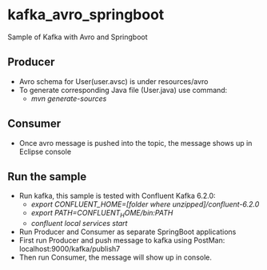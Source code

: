 # kafka_avro_springboot
Sample of Kafka with Avro and Springboot
## Producer
- Avro schema for User(user.avsc) is under resources/avro
- To generate corresponding Java file (User.java) use command: 
  - *mvn generate-sources*
## Consumer
- Once avro message is pushed into the topic, the message shows up in Eclipse console
## Run the sample
- Run kafka, this sample is tested with Confluent Kafka 6.2.0: 
    - *export CONFLUENT_HOME=[folder where unzipped]/confluent-6.2.0*
    - *export PATH=$CONFLUENT_HOME/bin:$PATH*
    - *confluent local services start*
- Run Producer and Consumer as separate SpringBoot applications
- First run Producer and push message to kafka using PostMan: localhost:9000/kafka/publish7
- Then run Consumer, the message will show up in console.
